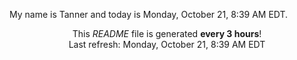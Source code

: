 My name is Tanner and today is Monday, October 21, 8:39 AM EDT.

<p align="center">This <i>README</i> file is generated <b>every 3 hours</b>!</br>Last refresh: Monday, October 21, 8:39 AM EDT<br /></p>
